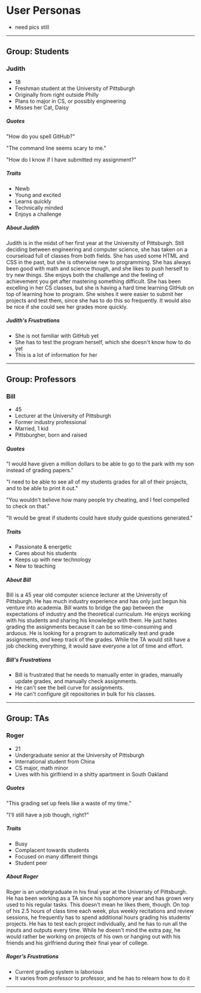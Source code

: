 # User Personas

* need pics still

---

## Group: Students

### Judith

- 18
- Freshman student at the University of Pittsburgh
- Originally from right outside Philly 
- Plans to major in CS, or possibly engineering
- Misses her Cat, Daisy

##### Quotes

"How do you spell GitHub?"

"The command line seems scary to me."

"How do I know if I have submitted my assignment?"

##### Traits

- Newb
- Young and excited 
- Learns quickly
- Technically minded
- Enjoys a challenge 

##### About Judith

Judith is in the midst of her first year at the University of Pittsburgh. Still deciding between engineering and computer science, she has taken on a courseload full of classes from both fields. She has used some HTML and CSS in the past, but she is otherwise new to programming. She has always been good with math and science though, and she likes to push herself to try new things. She enjoys both the challenge and the feeling of achievement you get after mastering something difficult. She has been excelling in her CS classes, but she is having a hard time learning GitHub on top of learning how to program. She wishes it were easier to submit her projects and test them, since she has to do this so frequently. It would also be nice if she could see her grades more quickly.

##### Judith's Frustrations

- She is not familiar with GitHub yet
- She has to test the program herself, which she doesn't know how to do yet
- This is a lot of information for her


---

## Group: Professors

### Bill 

- 45 
- Lecturer at the University of Pittsburgh
- Former industry professional
- Married, 1 kid
- Pittsburgher, born and raised 

##### Quotes

"I would have given a million dollars to be able to go to the park with my son instead of grading papers."

"I need to be able to see all of my students grades for all of their projects, and to be able to print it out."

"You wouldn't believe how many people try cheating, and I feel compelled to check on that."

"It would be great if students could have study guide questions generated."

##### Traits 

- Passionate & energetic
- Cares about his students
- Keeps up with new technology
- New to teaching

##### About Bill

Bill is a 45 year old computer science lecturer at the University of Pittsburgh. He has much industry experience and has only just begun his venture into academia. Bill wants to bridge the gap between the expectations of industry and the theoretical curriculum. He enjoys working with his students and sharing his knowledge with them. He just hates grading the assignments because it can be so time-consuming and arduous. He is looking for a program to automatically test and grade assignments, _and_ keep track of the grades. While the TA would still have a job checking everything, it would save everyone a lot of time and effort.


##### Bill's Frustrations
    
- Bill is frustrated that he needs to manually enter in grades, manually update grades, and manually check assignments.
- He can't see the bell curve for assignments. 
- He can't configure git repositories in bulk for his classes. 


---

## Group: TAs

### Roger

- 21
- Undergraduate senior at the University of Pittsburgh
- International student from China
- CS major, math minor
- Lives with his girlfriend in a shitty apartment in South Oakland

##### Quotes

"This grading set up feels like a waste of my time."

"I'll still have a job though, right?"

##### Traits

- Busy
- Complacent towards students
- Focused on many different things
- Student peer

##### About Roger

Roger is an undergraduate in his final year at the Univeristy of Pittsburgh. He has been working as a TA since his sophomore year and has grown very used to his regular tasks. This doesn't mean he likes them, though. On top of his 2.5 hours of class time each week, plus weekly recitations and review sessions, he frequently has to spend additional hours grading his students' projects. He has to test each project individually, and he has to run all the inputs and outputs every time. While he doesn't mind the extra pay, he would rather be working on projects of his own or hanging out with his friends and his girlfriend during their final year of college. 

##### Roger's Frustrations

- Current grading system is laborious
- It varies from professor to professor, and he has to relearn how to do it


---







